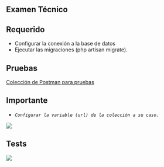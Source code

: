 ## Examen Técnico

## Requerido

- Configurar la conexión a la base de datos
- Ejecutar las migraciones (php artisan migrate).

## Pruebas

[Colección de Postman para pruebas](https://api.postman.com/collections/8114059-5fe62013-54f5-4185-89b3-70aab023a969?access_key=PMAT-01J05GSHMQCX6NFEKGJHFRMQR3)

## Importante

- _`Configurar la variable (url) de la colección a su caso.`_

![](https://img001.prntscr.com/file/img001/JQjJjWZvSIGjVoolSj5WjA.png)

## Tests

![](https://img001.prntscr.com/file/img001/rP2g3klsQcGkehDYDWrfPQ.png)
